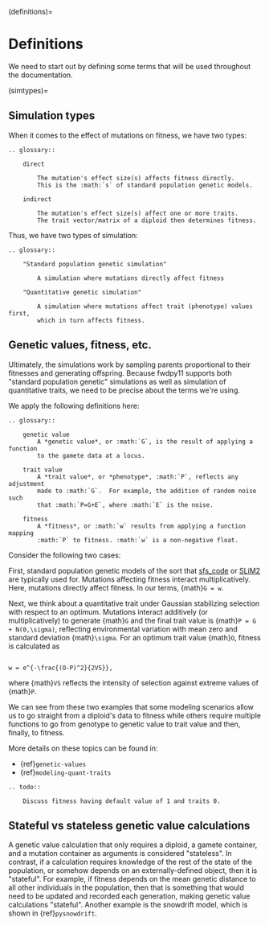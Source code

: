 (definitions)=

# Definitions

We need to start out by defining some terms that will be used throughout the documentation.

(simtypes)=

## Simulation types

When it comes to the effect of mutations on fitness, we have two types:

```{eval-rst}
.. glossary:: 

    direct

        The mutation's effect size(s) affects fitness directly.
        This is the :math:`s` of standard population genetic models.

    indirect

        The mutation's effect size(s) affect one or more traits.
        The trait vector/matrix of a diploid then determines fitness.
```

Thus, we have two types of simulation:

```{eval-rst}
.. glossary:: 

    "Standard population genetic simulation"

        A simulation where mutations directly affect fitness

    "Quantitative genetic simulation"

        A simulation where mutations affect trait (phenotype) values first,
        which in turn affects fitness.

```

## Genetic values, fitness, etc.

Ultimately, the simulations work by sampling parents proportional to their fitnesses
and generating offspring. Because fwdpy11 supports both "standard population genetic"
simulations as well as simulation of quantitative traits,
we need to be precise about the terms we're using.

We apply the following definitions here:

```{eval-rst}
.. glossary:: 

    genetic value
        A *genetic value*, or :math:`G`, is the result of applying a function
        to the gamete data at a locus.

    trait value
        A *trait value*, or *phenotype*, :math:`P`, reflects any adjustment
        made to :math:`G`.  For example, the addition of random noise such
        that :math:`P=G+E`, where :math:`E` is the noise.

    fitness
        A *fitness*, or :math:`w` results from applying a function mapping
        :math:`P` to fitness. :math:`w` is a non-negative float.
```

Consider the following two cases:

First,  standard population genetic models of the sort that [sfs_code][sfs_code] or [SLiM2][slim2]
are typically used for.  Mutations affecting fitness interact multiplicatively.
Here, mutations directly affect fitness.  In our terms, {math}`G = w`.

Next, we think about a quantitative trait under Gaussian stabilizing selection
with respect to an optimum.  Mutations interact additively (or multiplicatively) to
generate {math}`G` and the final trait value is {math}`P = G + N(0,\sigma)`,
reflecting environmental variation with mean zero and standard deviation
{math}`\sigma`.  For an optimum trait value {math}`O`, fitness is calculated as

```{math}

w = e^{-\frac{(O-P)^2}{2VS}},

```

where {math}`VS` reflects the intensity of selection against extreme values
of {math}`P`.

We can see from these two examples that some modeling scenarios allow us to go
straight from a diploid's data to fitness while others require multiple functions
to go from genotype to genetic value to trait value and then, finally, to
fitness.

More details on these topics can be found in:

* {ref}`genetic-values`
* {ref}`modeling-quant-traits`

```{eval-rst}
.. todo:: 

    Discuss fitness having default value of 1 and traits 0.
```

## Stateful vs stateless genetic value calculations

A genetic value calculation that only requires a diploid, a gamete container,
and a mutation container as arguments is considered "stateless".
In contrast, if a calculation requires knowledge of the rest of the state of
the population, or somehow depends on an externally-defined object,
then it is "stateful".  For example, if fitness depends on the mean
genetic distance to all other individuals in the population,
then that is something that would need to be updated and
recorded each generation, making genetic value calculations "stateful".
Another example is the snowdrift model, which is shown in {ref}`pysnowdrift`.

[sfs_code]: http://sfscode.sourceforge.net/SFS_CODE/index/index.html

[slim2]: https://messerlab.org/slim/


